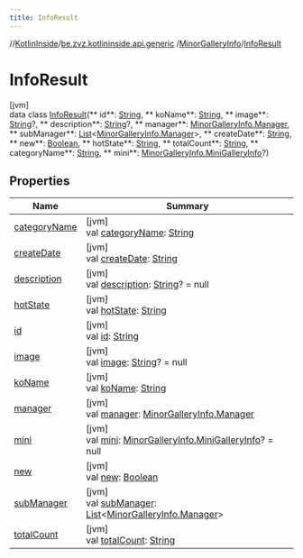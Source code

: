 ```yaml
---
title: InfoResult
---
```

//[KotlinInside](../../../../index.html)/[be.zvz.kotlininside.api.generic](../../index.html)
/[MinorGalleryInfo](../index.html)/[InfoResult](index.html)

# InfoResult

[jvm]\
data class [InfoResult](index.html)(**
id**: [String](https://kotlinlang.org/api/latest/jvm/stdlib/kotlin/-string/index.html), **
koName**: [String](https://kotlinlang.org/api/latest/jvm/stdlib/kotlin/-string/index.html), **
image**: [String](https://kotlinlang.org/api/latest/jvm/stdlib/kotlin/-string/index.html)?, **
description**: [String](https://kotlinlang.org/api/latest/jvm/stdlib/kotlin/-string/index.html)?, **
manager**: [MinorGalleryInfo.Manager](../-manager/index.html), **
subManager**: [List](https://kotlinlang.org/api/latest/jvm/stdlib/kotlin.collections/-list/index.html)<[MinorGalleryInfo.Manager](
../-manager/index.html)>, **
createDate**: [String](https://kotlinlang.org/api/latest/jvm/stdlib/kotlin/-string/index.html), **
new**: [Boolean](https://kotlinlang.org/api/latest/jvm/stdlib/kotlin/-boolean/index.html), **
hotState**: [String](https://kotlinlang.org/api/latest/jvm/stdlib/kotlin/-string/index.html), **
totalCount**: [String](https://kotlinlang.org/api/latest/jvm/stdlib/kotlin/-string/index.html), **
categoryName**: [String](https://kotlinlang.org/api/latest/jvm/stdlib/kotlin/-string/index.html), **
mini**: [MinorGalleryInfo.MiniGalleryInfo](../-mini-gallery-info/index.html)?)

## Properties

| Name | Summary |
|---|---|
| [categoryName](category-name.html) | [jvm]<br>val [categoryName](category-name.html): [String](https://kotlinlang.org/api/latest/jvm/stdlib/kotlin/-string/index.html) |
| [createDate](create-date.html) | [jvm]<br>val [createDate](create-date.html): [String](https://kotlinlang.org/api/latest/jvm/stdlib/kotlin/-string/index.html) |
| [description](description.html) | [jvm]<br>val [description](description.html): [String](https://kotlinlang.org/api/latest/jvm/stdlib/kotlin/-string/index.html)? = null |
| [hotState](hot-state.html) | [jvm]<br>val [hotState](hot-state.html): [String](https://kotlinlang.org/api/latest/jvm/stdlib/kotlin/-string/index.html) |
| [id](id.html) | [jvm]<br>val [id](id.html): [String](https://kotlinlang.org/api/latest/jvm/stdlib/kotlin/-string/index.html) |
| [image](image.html) | [jvm]<br>val [image](image.html): [String](https://kotlinlang.org/api/latest/jvm/stdlib/kotlin/-string/index.html)? = null |
| [koName](ko-name.html) | [jvm]<br>val [koName](ko-name.html): [String](https://kotlinlang.org/api/latest/jvm/stdlib/kotlin/-string/index.html) |
| [manager](manager.html) | [jvm]<br>val [manager](manager.html): [MinorGalleryInfo.Manager](../-manager/index.html) |
| [mini](mini.html) | [jvm]<br>val [mini](mini.html): [MinorGalleryInfo.MiniGalleryInfo](../-mini-gallery-info/index.html)? = null |
| [new](new.html) | [jvm]<br>val [new](new.html): [Boolean](https://kotlinlang.org/api/latest/jvm/stdlib/kotlin/-boolean/index.html) |
| [subManager](sub-manager.html) | [jvm]<br>val [subManager](sub-manager.html): [List](https://kotlinlang.org/api/latest/jvm/stdlib/kotlin.collections/-list/index.html)<[MinorGalleryInfo.Manager](../-manager/index.html)> |
| [totalCount](total-count.html) | [jvm]<br>val [totalCount](total-count.html): [String](https://kotlinlang.org/api/latest/jvm/stdlib/kotlin/-string/index.html) |


